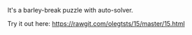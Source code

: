 It's a barley-break puzzle with auto-solver.

Try it out here: https://rawgit.com/olegtsts/15/master/15.html

